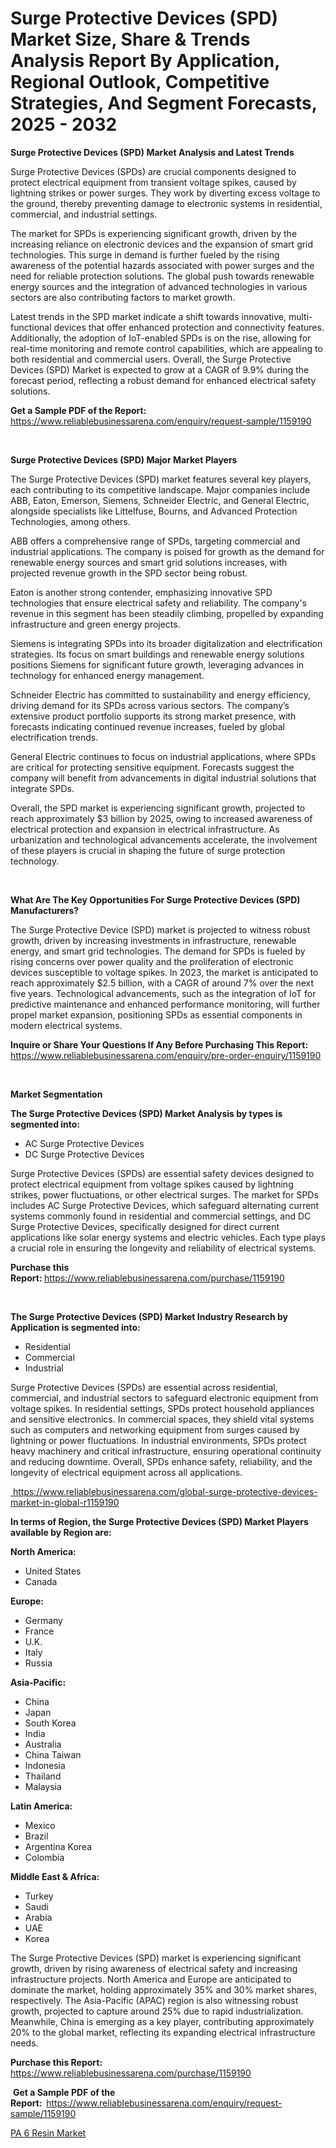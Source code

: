 <p><h1>Surge Protective Devices (SPD) Market Size, Share & Trends Analysis Report By Application, Regional Outlook, Competitive Strategies, And Segment Forecasts, 2025 - 2032</h1></p><p><strong>Surge Protective Devices (SPD) Market Analysis and Latest Trends</strong></p>
<p><p>Surge Protective Devices (SPDs) are crucial components designed to protect electrical equipment from transient voltage spikes, caused by lightning strikes or power surges. They work by diverting excess voltage to the ground, thereby preventing damage to electronic systems in residential, commercial, and industrial settings.</p><p>The market for SPDs is experiencing significant growth, driven by the increasing reliance on electronic devices and the expansion of smart grid technologies. This surge in demand is further fueled by the rising awareness of the potential hazards associated with power surges and the need for reliable protection solutions. The global push towards renewable energy sources and the integration of advanced technologies in various sectors are also contributing factors to market growth.</p><p>Latest trends in the SPD market indicate a shift towards innovative, multi-functional devices that offer enhanced protection and connectivity features. Additionally, the adoption of IoT-enabled SPDs is on the rise, allowing for real-time monitoring and remote control capabilities, which are appealing to both residential and commercial users. Overall, the Surge Protective Devices (SPD) Market is expected to grow at a CAGR of 9.9% during the forecast period, reflecting a robust demand for enhanced electrical safety solutions.</p></p>
<p><strong>Get a Sample PDF of the Report:&nbsp;</strong> <a href="https://www.reliablebusinessarena.com/enquiry/request-sample/1159190?utm_campaign=2529&utm_medium=2&utm_source=Github&utm_content=ia&utm_term=22032025&utm_id=surge-protective-devices-spd">https://www.reliablebusinessarena.com/enquiry/request-sample/1159190</a></p>
<p>&nbsp;</p>
<p><strong>Surge Protective Devices (SPD) Major Market Players</strong></p>
<p><p>The Surge Protective Devices (SPD) market features several key players, each contributing to its competitive landscape. Major companies include ABB, Eaton, Emerson, Siemens, Schneider Electric, and General Electric, alongside specialists like Littelfuse, Bourns, and Advanced Protection Technologies, among others. </p><p>ABB offers a comprehensive range of SPDs, targeting commercial and industrial applications. The company is poised for growth as the demand for renewable energy sources and smart grid solutions increases, with projected revenue growth in the SPD sector being robust.</p><p>Eaton is another strong contender, emphasizing innovative SPD technologies that ensure electrical safety and reliability. The company's revenue in this segment has been steadily climbing, propelled by expanding infrastructure and green energy projects.</p><p>Siemens is integrating SPDs into its broader digitalization and electrification strategies. Its focus on smart buildings and renewable energy solutions positions Siemens for significant future growth, leveraging advances in technology for enhanced energy management.</p><p>Schneider Electric has committed to sustainability and energy efficiency, driving demand for its SPDs across various sectors. The company’s extensive product portfolio supports its strong market presence, with forecasts indicating continued revenue increases, fueled by global electrification trends.</p><p>General Electric continues to focus on industrial applications, where SPDs are critical for protecting sensitive equipment. Forecasts suggest the company will benefit from advancements in digital industrial solutions that integrate SPDs.</p><p>Overall, the SPD market is experiencing significant growth, projected to reach approximately $3 billion by 2025, owing to increased awareness of electrical protection and expansion in electrical infrastructure. As urbanization and technological advancements accelerate, the involvement of these players is crucial in shaping the future of surge protection technology.</p></p>
<p>&nbsp;</p>
<p><strong>What Are The Key Opportunities For Surge Protective Devices (SPD) Manufacturers?</strong></p>
<p><p>The Surge Protective Device (SPD) market is projected to witness robust growth, driven by increasing investments in infrastructure, renewable energy, and smart grid technologies. The demand for SPDs is fueled by rising concerns over power quality and the proliferation of electronic devices susceptible to voltage spikes. In 2023, the market is anticipated to reach approximately $2.5 billion, with a CAGR of around 7% over the next five years. Technological advancements, such as the integration of IoT for predictive maintenance and enhanced performance monitoring, will further propel market expansion, positioning SPDs as essential components in modern electrical systems.</p></p>
<p><strong>Inquire or Share Your Questions If Any Before Purchasing This Report:</strong> <a href="https://www.reliablebusinessarena.com/enquiry/pre-order-enquiry/1159190?utm_campaign=2529&utm_medium=2&utm_source=Github&utm_content=ia&utm_term=22032025&utm_id=surge-protective-devices-spd">https://www.reliablebusinessarena.com/enquiry/pre-order-enquiry/1159190</a></p>
<p>&nbsp;</p>
<p><strong>Market Segmentation</strong></p>
<p><strong>The Surge Protective Devices (SPD) Market Analysis by types is segmented into:</strong></p>
<p><ul><li>AC Surge Protective Devices</li><li>DC Surge Protective Devices</li></ul></p>
<p><p>Surge Protective Devices (SPDs) are essential safety devices designed to protect electrical equipment from voltage spikes caused by lightning strikes, power fluctuations, or other electrical surges. The market for SPDs includes AC Surge Protective Devices, which safeguard alternating current systems commonly found in residential and commercial settings, and DC Surge Protective Devices, specifically designed for direct current applications like solar energy systems and electric vehicles. Each type plays a crucial role in ensuring the longevity and reliability of electrical systems.</p></p>
<p><strong>Purchase this Report:&nbsp;</strong><a href="https://www.reliablebusinessarena.com/purchase/1159190?utm_campaign=2529&utm_medium=2&utm_source=Github&utm_content=ia&utm_term=22032025&utm_id=surge-protective-devices-spd">https://www.reliablebusinessarena.com/purchase/1159190</a></p>
<p>&nbsp;</p>
<p><strong>The Surge Protective Devices (SPD) Market Industry Research by Application is segmented into:</strong></p>
<p><ul><li>Residential</li><li>Commercial</li><li>Industrial</li></ul></p>
<p><p>Surge Protective Devices (SPDs) are essential across residential, commercial, and industrial sectors to safeguard electronic equipment from voltage spikes. In residential settings, SPDs protect household appliances and sensitive electronics. In commercial spaces, they shield vital systems such as computers and networking equipment from surges caused by lightning or power fluctuations. In industrial environments, SPDs protect heavy machinery and critical infrastructure, ensuring operational continuity and reducing downtime. Overall, SPDs enhance safety, reliability, and the longevity of electrical equipment across all applications.</p></p>
<p><a href="https://www.reliablebusinessarena.com/global-surge-protective-devices-market-in-global-r1159190?utm_campaign=2529&utm_medium=2&utm_source=Github&utm_content=ia&utm_term=22032025&utm_id=surge-protective-devices-spd">&nbsp;https://www.reliablebusinessarena.com/global-surge-protective-devices-market-in-global-r1159190</a></p>
<p><strong>In terms of Region, the Surge Protective Devices (SPD) Market Players available by Region are:</strong></p>
<p>
    <p> <strong> North America: </strong>
        <ul>
            <li>United States</li>
            <li>Canada</li>
        </ul>
        </p> 
    <p> <strong> Europe: </strong>
        <ul>
            <li>Germany</li>
            <li>France</li>
            <li>U.K.</li>
            <li>Italy</li>
            <li>Russia</li>
        </ul>
        </p> 
    <p> <strong> Asia-Pacific: </strong>
        <ul>
            <li>China</li>
            <li>Japan</li>
            <li>South Korea</li>
            <li>India</li>
            <li>Australia</li>
            <li>China Taiwan</li>
            <li>Indonesia</li>
            <li>Thailand</li>
            <li>Malaysia</li>
        </ul>
        </p> 
    <p> <strong> Latin America: </strong>
        <ul>
            <li>Mexico</li>
            <li>Brazil</li>
            <li>Argentina Korea</li>
            <li>Colombia</li>
        </ul>
        </p> 
    <p> <strong> Middle East & Africa: </strong>
        <ul>
            <li>Turkey</li>
            <li>Saudi</li>
            <li>Arabia</li>
            <li>UAE</li>
            <li>Korea</li>
        </ul>
    </p>
    </p>
<p><p>The Surge Protective Devices (SPD) market is experiencing significant growth, driven by rising awareness of electrical safety and increasing infrastructure projects. North America and Europe are anticipated to dominate the market, holding approximately 35% and 30% market shares, respectively. The Asia-Pacific (APAC) region is also witnessing robust growth, projected to capture around 25% due to rapid industrialization. Meanwhile, China is emerging as a key player, contributing approximately 20% to the global market, reflecting its expanding electrical infrastructure needs.</p></p>
<p><strong>Purchase this Report: </strong><a href="https://www.reliablebusinessarena.com/purchase/1159190?utm_campaign=2529&utm_medium=2&utm_source=Github&utm_content=ia&utm_term=22032025&utm_id=surge-protective-devices-spd">https://www.reliablebusinessarena.com/purchase/1159190</a></p>
<p>&nbsp;<strong>Get a Sample PDF of the Report:&nbsp;&nbsp;</strong><a href="https://www.reliablebusinessarena.com/enquiry/request-sample/1159190?utm_campaign=2529&utm_medium=2&utm_source=Github&utm_content=ia&utm_term=22032025&utm_id=surge-protective-devices-spd">https://www.reliablebusinessarena.com/enquiry/request-sample/1159190</a></p>
<p><strong></strong></p>
<p><p><a href="https://github.com/akaalahk/Market-Research-Report-List-1/blob/main/pa-6-resin-market.md?utm_campaign=2529&utm_medium=2&utm_source=Github&utm_content=ia&utm_term=22032025&utm_id=surge-protective-devices-spd">PA 6 Resin Market</a></p></p>